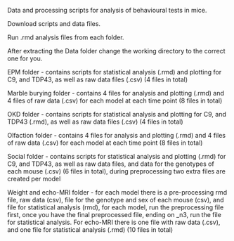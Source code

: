 Data and processing scripts for analysis of behavioural tests in mice.

Download scripts and data files.

Run .rmd analysis files from each folder.

After extracting the Data folder change the working directory to the correct one for you.

EPM folder - contains scripts for statistical analysis (.rmd) and plotting for C9, and TDP43, as well as raw data files (.csv) (4 files in total)

Marble burying folder - contains 4 files for analysis and plotting (.rmd) and 4 files of raw data (.csv) for each model at each time point (8 files in total)

OKD folder - contains scripts for statistical analysis and plotting for C9, and TDP43 (.rmd), as well as raw data files (.csv) (4 files in total)

Olfaction folder - contains 4 files for analysis and plotting (.rmd) and 4 files of raw data (.csv) for each model at each time point (8 files in total)

Social folder - contains scripts for statistical analysis and plotting (.rmd) for C9, and TDP43, as well as raw data files, and data for the genotypes of each mouse (.csv) (6 files in total), during preprocessing two extra files are created per model

Weight and echo-MRI folder - for each model there is a pre-processing rmd file, raw data (csv), file for the genotype and sex of each mouse (csv), and file for statistical analysis (rmd), for each model, run the preprocessing file first, once you have the final preprocessed file, ending on _n3, run the file for statistical analysis.
For echo-MRI there is one file with raw data (.csv), and one file for statistical analysis (.rmd) (10 files in total)
